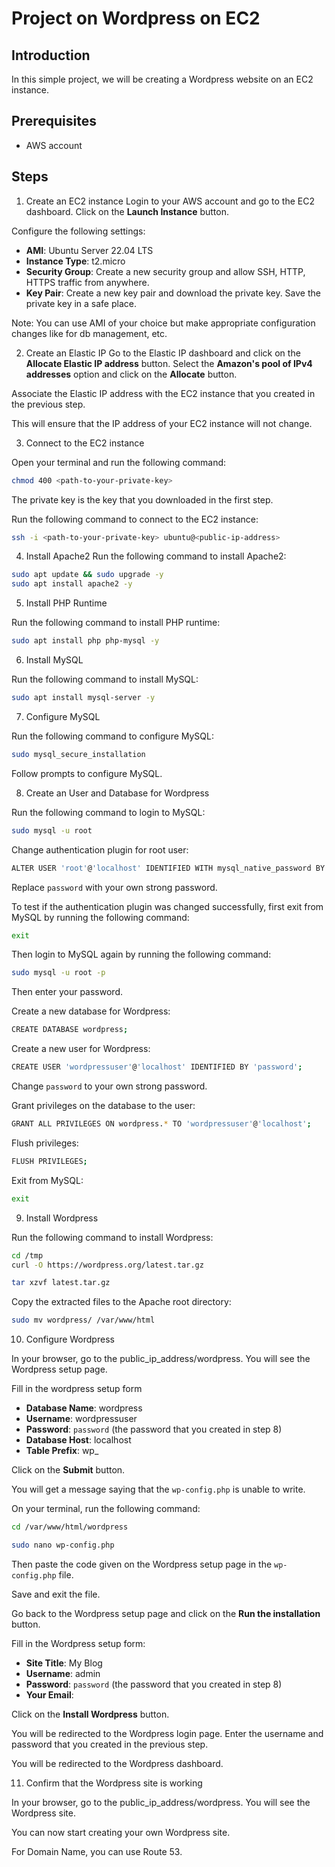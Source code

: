 # Project on Wordpress on EC2

## Introduction
In this simple project, we will be creating a Wordpress website on an EC2 instance. 

## Prerequisites
- AWS account

## Steps
1. Create an EC2 instance
Login to your AWS account and go to the EC2 dashboard. Click on the **Launch Instance** button.

Configure the following settings:
- **AMI**: Ubuntu Server 22.04 LTS
- **Instance Type**: t2.micro
- **Security Group**: Create a new security group and allow SSH, HTTP, HTTPS traffic from anywhere.
- **Key Pair**: Create a new key pair and download the private key. Save the private key in a safe place.

Note: You can use AMI of your choice but make appropriate configuration changes like for db management, etc.

2. Create an Elastic IP
Go to the Elastic IP dashboard and click on the **Allocate Elastic IP address** button. Select the **Amazon's pool of IPv4 addresses** option and click on the **Allocate** button.

Associate the Elastic IP address with the EC2 instance that you created in the previous step.

This will ensure that the IP address of your EC2 instance will not change.

3. Connect to the EC2 instance

Open your terminal and run the following command:

```bash
chmod 400 <path-to-your-private-key>
```
The private key is the key that you downloaded in the first step.

Run the following command to connect to the EC2 instance:

```bash
ssh -i <path-to-your-private-key> ubuntu@<public-ip-address>
```

4. Install Apache2
Run the following command to install Apache2:

```bash
sudo apt update && sudo upgrade -y
sudo apt install apache2 -y
```

5. Install PHP Runtime

Run the following command to install PHP runtime:

```bash
sudo apt install php php-mysql -y
```

6. Install MySQL

Run the following command to install MySQL:

```bash
sudo apt install mysql-server -y
```

7. Configure MySQL

Run the following command to configure MySQL:

```bash
sudo mysql_secure_installation
```

Follow prompts to configure MySQL.

8. Create an User and Database for Wordpress

Run the following command to login to MySQL:

```bash
sudo mysql -u root 
```

Change authentication plugin for root user:

```bash
ALTER USER 'root'@'localhost' IDENTIFIED WITH mysql_native_password BY 'password';
```

Replace `password` with your own strong password.

To test if the authentication plugin was changed successfully, first exit from MySQL by running the following command:
```bash 
exit
```

Then login to MySQL again by running the following command:
```bash
sudo mysql -u root -p
```
Then enter your password.

Create a new database for Wordpress:

```bash
CREATE DATABASE wordpress;
```

Create a new user for Wordpress:

```bash
CREATE USER 'wordpressuser'@'localhost' IDENTIFIED BY 'password';
```
Change `password` to your own strong password.

Grant privileges on the database to the user:

```bash
GRANT ALL PRIVILEGES ON wordpress.* TO 'wordpressuser'@'localhost';
```

Flush privileges:

```bash
FLUSH PRIVILEGES;
```

Exit from MySQL:

```bash
exit
```

9. Install Wordpress

Run the following command to install Wordpress:

```bash
cd /tmp
curl -O https://wordpress.org/latest.tar.gz

tar xzvf latest.tar.gz
```

Copy the extracted files to the Apache root directory:

```bash
sudo mv wordpress/ /var/www/html
```

10. Configure Wordpress

In your browser, go to the public_ip_address/wordpress. You will see the Wordpress setup page.

Fill in the wordpress setup form 

- **Database Name**: wordpress
- **Username**: wordpressuser
- **Password**: `password` (the password that you created in step 8)
- **Database Host**: localhost
- **Table Prefix**: wp_

Click on the **Submit** button.

You will get a message saying that the `wp-config.php` is unable to write.

On your terminal, run the following command:

```bash
cd /var/www/html/wordpress

sudo nano wp-config.php
```
Then paste the code given on the Wordpress setup page in the `wp-config.php` file.

Save and exit the file.

Go back to the Wordpress setup page and click on the **Run the installation** button.

Fill in the Wordpress setup form:

- **Site Title**: My Blog
- **Username**: admin
- **Password**: `password` (the password that you created in step 8)
- **Your Email**:

Click on the **Install Wordpress** button.

You will be redirected to the Wordpress login page. Enter the username and password that you created in the previous step.

You will be redirected to the Wordpress dashboard.

11. Confirm that the Wordpress site is working

In your browser, go to the public_ip_address/wordpress. You will see the Wordpress site.


You can now start creating your own Wordpress site.

For Domain Name, you can use Route 53.
